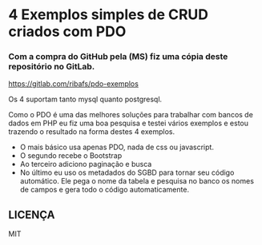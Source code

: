 # 4 Exemplos simples de CRUD criados com PDO

### Com a compra do GitHub pela (MS) fiz uma cópia deste repositório no GitLab.
https://gitlab.com/ribafs/pdo-exemplos

Os 4 suportam tanto mysql quanto postgresql.

Como o PDO é uma das melhores soluções para trabalhar com bancos de dados em PHP eu fiz uma boa pesquisa e testei vários exemplos e estou trazendo o resultado na forma destes 4 exemplos.

- O mais básico usa apenas PDO, nada de css ou javascript.
- O segundo recebe o Bootstrap
- Ao terceiro adiciono paginação e busca
- No último eu uso os metadados do SGBD para tornar seu código automático. Ele pega o nome da tabela e pesquisa no banco os nomes de campos e gera todo o código automaticamente.

## LICENÇA

MIT
